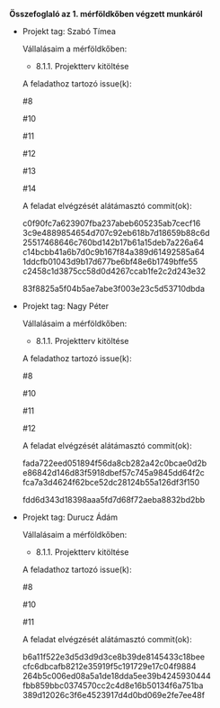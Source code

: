 **Összefoglaló az 1. mérföldkőben végzett munkáról**

- Projekt tag: Szabó Tímea

    Vállalásaim a mérföldkőben:


    - 8.1.1. Projektterv kitöltése

    A feladathoz tartozó issue(k):

    #8

    #10

    #11

    #12

    #13

    #14


    A feladat elvégzését alátámasztó commit(ok):

    c0f90fc7a623907fba237abeb605235ab7cecf16
    3c9e4889854654d707c92eb618b7d18659b88c6d
    25517468646c760bd142b17b61a15deb7a226a64
    c14bcbb41a6b7d0c9b167f84a389d61492585a64
    1ddcfb01043d9b17d677be6bf48e6b1749bffe55
    c2458c1d3875cc58d0d4267ccab1fe2c2d243e32

    83f8825a5f04b5ae7abe3f003e23c5d53710dbda



- Projekt tag: Nagy Péter

    Vállalásaim a mérföldkőben:


    - 8.1.1. Projektterv kitöltése

    A feladathoz tartozó issue(k):

    #8

    #10

    #11

    #12

    A feladat elvégzését alátámasztó commit(ok):

    fada722eed051894f56da8cb282a42c0bcae0d2b
    e86842d146d83f5918dbef57c745a9845dd64f2c
    fca7a3d4624f62bce52dc28124b55a126df3f150

    fdd6d343d18398aaa5fd7d68f72aeba8832bd2bb



- Projekt tag: Durucz Ádám

    Vállalásaim a mérföldkőben:


    - 8.1.1. Projektterv kitöltése

    A feladathoz tartozó issue(k):

    #8

    #10

    #11

    A feladat elvégzését alátámasztó commit(ok):

    b6a11f522e3d5d3d9d3ce8b39de8145433c18bee
    cfc6dbcafb8212e35919f5c191729e17c04f9884
    264b5c006ed08a5a1de18dda5ee39b4245930444
    fbb859bbc0374570cc2c4d8e16b50134f6a751ba
    389d12026c3f6e4523917d4d0bd069e2fe7ee48f
